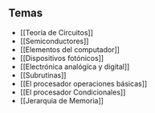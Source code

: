 ## Temas
- [[Teoría de Circuitos]]
- [[Semiconductores]]
- [[Elementos del computador]]
- [[Dispositivos fotónicos]]
- [[Electrónica analógica y digital]]
- [[Subrutinas]]
- [[El procesador operaciones básicas]]
- [[El procesador Condicionales]]
- [[Jerarquia de Memoria]]